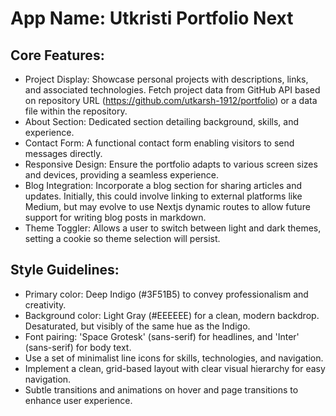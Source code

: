 # **App Name**: Utkristi Portfolio Next

## Core Features:

- Project Display: Showcase personal projects with descriptions, links, and associated technologies. Fetch project data from GitHub API based on repository URL (https://github.com/utkarsh-1912/portfolio) or a data file within the repository.
- About Section: Dedicated section detailing background, skills, and experience.
- Contact Form: A functional contact form enabling visitors to send messages directly.
- Responsive Design: Ensure the portfolio adapts to various screen sizes and devices, providing a seamless experience.
- Blog Integration: Incorporate a blog section for sharing articles and updates. Initially, this could involve linking to external platforms like Medium, but may evolve to use Nextjs dynamic routes to allow future support for writing blog posts in markdown.
- Theme Toggler: Allows a user to switch between light and dark themes, setting a cookie so theme selection will persist.

## Style Guidelines:

- Primary color: Deep Indigo (#3F51B5) to convey professionalism and creativity.
- Background color: Light Gray (#EEEEEE) for a clean, modern backdrop. Desaturated, but visibly of the same hue as the Indigo.
- Font pairing: 'Space Grotesk' (sans-serif) for headlines, and 'Inter' (sans-serif) for body text.
- Use a set of minimalist line icons for skills, technologies, and navigation.
- Implement a clean, grid-based layout with clear visual hierarchy for easy navigation.
- Subtle transitions and animations on hover and page transitions to enhance user experience.